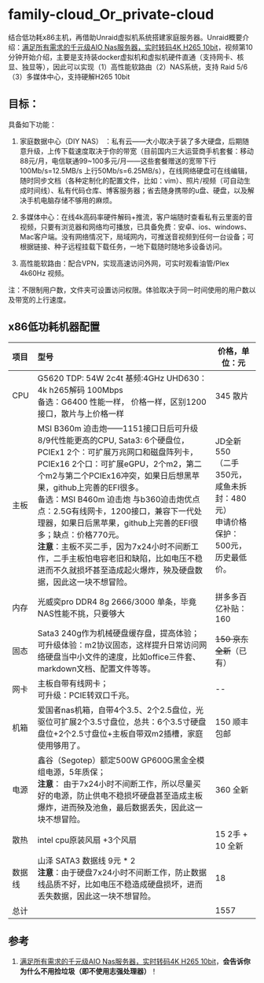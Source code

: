 # family-cloud_Or_private-cloud

结合低功耗x86主机，再借助Unraid虚拟机系统搭建家庭服务器。Unraid概要介绍：[满足所有需求的千元级AIO Nas服务器，实时转码4K H265 10bit](https://www.bilibili.com/video/BV1nE41187fr)，视频第10分钟开始介绍，主要是支持装docker虚拟机和虚拟机硬件直通（支持网卡、核显、独显等），因此可以实现（1）高性能软路由（2）NAS系统，支持 Raid 5/6 （3）多媒体中心，支持硬解H265 10bit

## 目标：

具备如下功能：
1. 家庭数据中心（DIY NAS） ：私有云——大小取决于装了多大硬盘，后期随意升级，上传下载速度取决于你的带宽（目前国内三大运营商手机套餐：移动88元/月，电信联通99~100多元/月——这些套餐赠送的宽带下行100Mb/s=12.5MB/s 上行50Mb/s=6.25MB/s），在线网络硬盘可在线编辑，随时同步文档（各种定制化的配置文件，比如：vim）、照片/视频（可自动生成时间线）、私有代码仓库、博客服务器；省去随身携带的u盘、硬盘，以及解决手机电脑存储不够用的麻烦。

2. 多媒体中心：在线4k高码率硬件解码+推流，客户端随时查看私有云里面的音视频，只要有浏览器和网络均可播放，已具备免费：安卓、ios、windows、Mac客户端。没有网络情况下，局域网内，可推送音视频到任何一台设备；可根据链接、种子远程挂载下载任务，一地下载随时随地多设备访问。

3. 高性能软路由：配合VPN，实现高速访问外网，可实时观看油管/Plex 4k60Hz 视频。

注：不限制用户数，文件夹可设置访问权限。体验取决于同一时间使用的用户数以及带宽的上行速度。

## x86低功耗机器配置
| 项目   | 型号                                                         | 价格，单位：元                            |
| :----- | :----------------------------------------------------------- | ----------------------------------------- |
| CPU    | G5620 TDP: 54W 2c4t 基频:4GHz UHD630：4k h265解码 100Mbps<br/>备选：G6400 性能一样， 价格一样，区别1200接口，散片与上价格一样 | 345 散片                                  |
| 主板   | MSI B360m 迫击炮——1151接口日后可升级8/9代性能更高的CPU, Sata3: 6个硬盘位，PCIEx1 2个：可扩展万兆网口和磁盘阵列卡，PCIEx16 2个口：可扩展eGPU，2个m2，第二个m2与第二个PCIEx16冲突，如果日后想黑苹果，github上完善的EFI很多。<br/>备选：MSI B460m 迫击炮 与b360迫击炮优点点：2.5G有线网卡，1200接口，兼容下一代处理器，如果日后黑苹果，github上完善的EFI很多；缺点：价格770元。<br/>**注意**：主板不买二手，因为7x24小时不间断工作，二手主板怕电容老旧和缺陷，比如电压不稳进而不久就损坏甚至造成起火爆炸，殃及硬盘数据，因此这一块不想冒险。 | JD全新550<br/>（二手350元，咸鱼未拆封：480元）<br/>申请价格保护：500元，历史最低价。 |
| 内存   | 光威奕pro DDR4 8g 2666/3000 单条，毕竟NAS性能不挑，只要够大  | 拼多多百亿补贴：160                       |
| 固态   | Sata3 240g作为机械硬盘缓存盘，提高体验；<br/>可升级体验：m2协议固态，这样提升日常访问网络硬盘当中小文件的速度，比如office三件套、markdown文档、配置文件等等。 | ~~150 京东全新~~（已有）                  |
| 网卡   | 主板自带有线网卡；<br/>可升级：PCIE转双口千兆。              | --                                        |
| 机箱   | 爱国者nas机箱，自带4个3.5、2个2.5盘位，光驱位可扩展2个3.5寸盘位，总共：6个3.5寸硬盘盘位+2个2.5寸盘位+主板自带双m2插槽，家庭使用够用了。 | 150 顺丰包邮                              |
| 电源   | 鑫谷（Segotep）额定500W GP600G黑金全模组电源，5年质保；<br/>**注意**： 由于7x24小时不间断工作，所以尽量买好的电源，防止供电不稳损坏硬盘甚至造成主板爆炸，进而殃及池鱼，最后数据丢失，因此这一块不想冒险。 | 360 全新                                  |
| 散热   | intel cpu原装风扇 +3个风扇                                   | 15 2手 + 10 全新                          |
| 数据线 | 山泽 SATA3 数据线 9元 * 2 <br/>**注意**：由于硬盘7x24小时不间断工作，防止数据线品质不好，比如电压不稳造成硬盘损坏，进而丢失数据，因此这一块不想冒险。 | 18                                        |
| 总计   |                                                              | 1557                                      |


## 参考

1. [满足所有需求的千元级AIO Nas服务器，实时转码4K H265 10bit](https://www.bilibili.com/video/BV1nE41187fr)，**会告诉你为什么不用捡垃圾（即不使用志强处理器）**！

